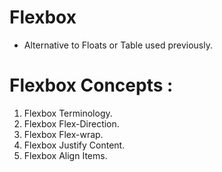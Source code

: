 # Flexbox
- Alternative to Floats or Table used previously.



# Flexbox Concepts :
1. Flexbox Terminology.
2. Flexbox Flex-Direction.
3. Flexbox Flex-wrap.
4. Flexbox Justify Content.
5. Flexbox Align Items.